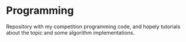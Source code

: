 # Programming
Repository with my competition programming code, and hopely tutorials about the topic and some algorithm implementations.
